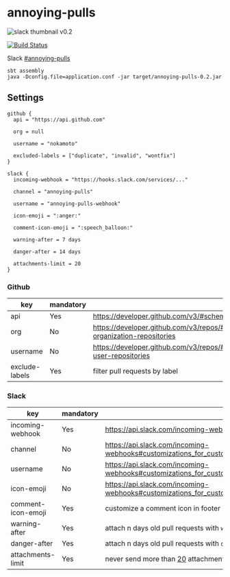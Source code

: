 # annoying-pulls

![slack thumbnail v0.2](https://cloud.githubusercontent.com/assets/4374383/23327713/53d602d2-fb54-11e6-9e5e-8ef4cce63576.png)

[![Build Status](https://travis-ci.org/nokamoto/annoying-pulls.svg?branch=master)](https://travis-ci.org/nokamoto/annoying-pulls)

Slack [#annoying-pulls](https://nokamoto.slack.com/messages/annoying-pulls)

```
sbt assembly
java -Dconfig.file=application.conf -jar target/annoying-pulls-0.2.jar
```

## Settings
```
github {
  api = "https://api.github.com"

  org = null

  username = "nokamoto"

  excluded-labels = ["duplicate", "invalid", "wontfix"]
}

slack {
  incoming-webhook = "https://hooks.slack.com/services/..."

  channel = "annoying-pulls"

  username = "annoying-pulls-webhook"

  icon-emoji = ":anger:"

  comment-icon-emoji = ":speech_balloon:"

  warning-after = 7 days

  danger-after = 14 days

  attachments-limit = 20
}
```


### Github
| key | mandatory | |
| --- | --- | --- |
| api | Yes | https://developer.github.com/v3/#schema |
| org | No | https://developer.github.com/v3/repos/#list-organization-repositories |
| username | No | https://developer.github.com/v3/repos/#list-user-repositories |
| exclude-labels | Yes | filter pull requests by label |

### Slack
| key | mandatory | |
| --- | --- | --- |
| incoming-webhook | Yes | https://api.slack.com/incoming-webhooks |
| channel | No | https://api.slack.com/incoming-webhooks#customizations_for_custom_integrations |
| username | No | https://api.slack.com/incoming-webhooks#customizations_for_custom_integrations |
| icon-emoji | No | https://api.slack.com/incoming-webhooks#customizations_for_custom_integrations |
| comment-icon-emoji | Yes | customize a comment icon in footer |
| warning-after | Yes | attach n days old pull requests with `warning` color |
| danger-after | Yes | attach n days old pull requests with `danger` color |
| attachments-limit | Yes | never send more than [20](https://api.slack.com/docs/message-guidelines) attachments |

